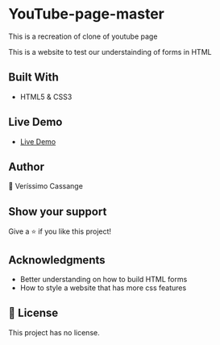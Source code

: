 # YouTube-page-master
This is a recreation of clone of youtube page


This is a website to test our understainding of forms in HTML

## Built With

- HTML5 & CSS3


## Live Demo
- [Live Demo](https://vec21.github.io/YouTube-page-master/)

## Author

👤 Veríssimo Cassange

## Show your support

Give a ⭐️ if you like this project!

## Acknowledgments

- Better understanding on how to build HTML forms
- How to style a website that has more css features


## 📝 License

This project has no license.
